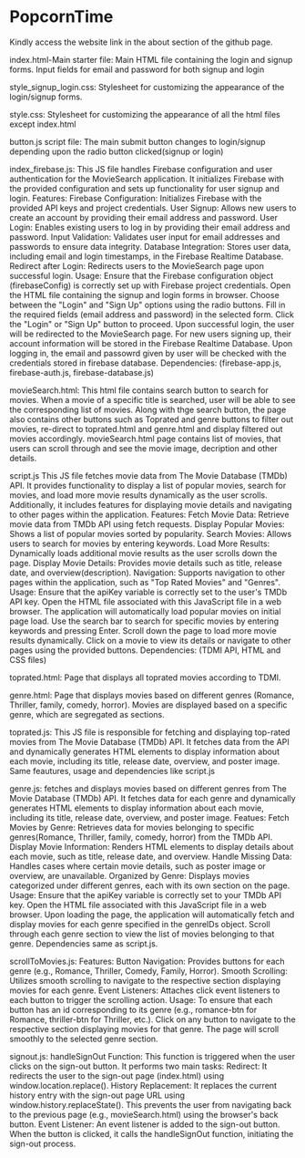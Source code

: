 # PopcornTime

Kindly access the website link in the about section of the github page.

index.html-Main starter file:
Main HTML file containing the login and signup forms.
Input fields for email and password for both signup and login


style_signup_login.css:
Stylesheet for customizing the appearance of the login/signup forms.


style.css:
Stylesheet for customizing the appearance  of all the html files except index.html


button.js script file:
The main submit button changes to login/signup depending upon the radio button clicked(signup or login)



index_firebase.js:
This JS file handles Firebase configuration and user authentication for the MovieSearch application. It initializes Firebase with the provided configuration and sets up functionality for user signup and login.
Features:
Firebase Configuration: Initializes Firebase with the provided API keys and project credentials.
User Signup: Allows new users to create an account by providing their email address and password.
User Login: Enables existing users to log in by providing their email address and password.
Input Validation: Validates user input for email addresses and passwords to ensure data integrity.
Database Integration: Stores user data, including email and login timestamps, in the Firebase Realtime Database.
Redirect after Login: Redirects users to the MovieSearch page upon successful login.
Usage:
Ensure that the Firebase configuration object (firebaseConfig) is correctly set up with  Firebase project credentials.
Open the HTML file containing the signup and login forms in browser.
Choose between the "Login" and "Sign Up" options using the radio buttons.
Fill in the required fields (email address and password) in the selected form.
Click the "Login" or "Sign Up" button to proceed.
Upon successful login, the user will be redirected to the MovieSearch page.
For new users signing up, their account information will be stored in the Firebase Realtime Database.
Upon logging in, the email and passowrd given by user will be checked with the credentials stored in firebase database.
Dependencies: (firebase-app.js, firebase-auth.js, firebase-database.js)



movieSearch.html:
This html file contains search button to search for movies. When a movie of a specific title is searched, user will be able to see the corresponding list of movies.
Along with thge search button, the page also contains other buttons such as Toprated and genre buttons to filter out movies, re-direct to toprated.html and genre.html and display filtered out movies accordingly.
movieSearch.html page contains list of movies, that users can scroll through and see the  movie image, decription and other details.



script.js
This JS file fetches movie data from The Movie Database (TMDb) API. It provides functionality to display a list of popular movies, search for movies, and load more movie results dynamically as the user scrolls. Additionally, it includes features for displaying movie details and navigating to other pages within the application.
Features:
Fetch Movie Data: Retrieve movie data from TMDb API using fetch requests.
Display Popular Movies: Shows a list of popular movies sorted by popularity.
Search Movies: Allows users to search for movies by entering keywords.
Load More Results: Dynamically loads additional movie results as the user scrolls down the page.
Display Movie Details: Provides movie details such as title, release date, and overview(description).
Navigation: Supports navigation to other pages within the application, such as "Top Rated Movies" and "Genres".
Usage:
Ensure that the apiKey variable is correctly set to the user's TMDb API key.
Open the HTML file associated with this JavaScript file in a web browser.
The application will automatically load popular movies on initial page load.
Use the search bar to search for specific movies by entering keywords and pressing Enter.
Scroll down the page to load more movie results dynamically.
Click on a movie to view its details or navigate to other pages using the provided buttons.
Dependencies: (TDMI API, HTML and CSS files)


toprated.html:
Page that displays all toprated movies according to TDMI.


genre.html:
Page that displays movies based on different genres (Romance, Thriller, family, comedy, horror).
Movies are displayed based on a specific genre, which are segregated as sections.


toprated.js:
This JS file is responsible for fetching and displaying top-rated movies from The Movie Database (TMDb) API. It fetches data from the API and dynamically generates HTML elements to display information about each movie, including its title, release date, overview, and poster image. Same feautures, usage and dependencies like script.js


genre.js:
fetches and displays movies based on different genres from The Movie Database (TMDb) API. It fetches data for each genre and dynamically generates HTML elements to display information about each movie, including its title, release date, overview, and poster image.
Featues:
Fetch Movies by Genre: Retrieves data for movies belonging to specific genres(Romance, Thriller, family, comedy, horror) from the TMDb API.
Display Movie Information: Renders HTML elements to display details about each movie, such as title, release date, and overview.
Handle Missing Data: Handles cases where certain movie details, such as poster image or overview, are unavailable.
Organized by Genre: Displays movies categorized under different genres, each with its own section on the page.
Usage:
Ensure that the apiKey variable is correctly set to your TMDb API key.
Open the HTML file associated with this JavaScript file in a web browser.
Upon loading the page, the application will automatically fetch and display movies for each genre specified in the genreIDs object.
Scroll through each genre section to view the list of movies belonging to that genre.
Dependencies same as script.js.


scrollToMovies.js:
Features:
Button Navigation: Provides buttons for each genre (e.g., Romance, Thriller, Comedy, Family, Horror).
Smooth Scrolling: Utilizes smooth scrolling to navigate to the respective section displaying movies for each genre.
Event Listeners: Attaches click event listeners to each button to trigger the scrolling action.
Usage:
To ensure that each button has an id corresponding to its genre (e.g., romance-btn for Romance, thriller-btn for Thriller, etc.).
Click on any button to navigate to the respective section displaying movies for that genre.
The page will scroll smoothly to the selected genre section.


signout.js:
handleSignOut Function: This function is triggered when the user clicks on the sign-out button. It performs two main tasks:
    Redirect: It redirects the user to the sign-out page (index.html) using window.location.replace().
    History Replacement: It replaces the current history entry with the sign-out page URL using window.history.replaceState(). This prevents the user from navigating back to the previous page (e.g., movieSearch.html) using the browser's back button.
Event Listener: An event listener is added to the sign-out button. When the button is clicked, it calls the handleSignOut function, initiating the sign-out process.



